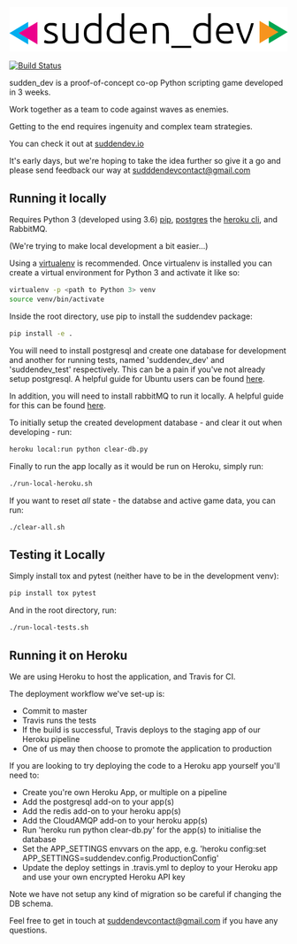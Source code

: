 ![sudden-dev logo](logo.png)

[![Build Status](https://travis-ci.org/SuddenDevs/SuddenDev.svg?branch=master)](https://travis-ci.org/SuddenDevs/SuddenDev)

sudden_dev is a proof-of-concept co-op Python scripting game developed in 3 weeks.

Work together as a team to code against waves as enemies.

Getting to the end requires ingenuity and complex team strategies.

You can check it out at [suddendev.io](http://suddendev.io)

It's early days, but we're hoping to take the idea further so give it a go and please send feedback our way at sudddendevcontact@gmail.com

## Running it locally

Requires Python 3 (developed using 3.6) [pip](https://pip.pypa.io/en/stable/installing/), [postgres](https://www.postgresql.org/download/) the [heroku cli](https://devcenter.heroku.com/articles/heroku-cli), and RabbitMQ.

(We're trying to make local development a bit easier...)

Using a [virtualenv](https://virtualenv.pypa.io/en/stable/)
is recommended. Once virtualenv is installed you can create a virtual environment for Python 3 and activate
it like so:

```bash
virtualenv -p <path to Python 3> venv
source venv/bin/activate
```

Inside the root directory, use pip to install the
suddendev package:

```bash
pip install -e .
```

You will need to install postgresql and create one database for development and another for running tests, named 'suddendev_dev' and 'suddendev_test' respectively.
This can be a pain if you've not already setup postgresql. A helpful guide for Ubuntu users can be found [here](https://www.digitalocean.com/community/tutorials/how-to-install-and-use-postgresql-on-ubuntu-16-04).

In addition, you will need to install rabbitMQ to run it locally.
A helpful guide for this can be found [here](http://docs.celeryproject.org/en/latest/getting-started/brokers/rabbitmq.html#id4).

To initially setup the created development database - and clear it out when developing - run:

```bash
heroku local:run python clear-db.py
```

Finally to run the app locally as it would be run on Heroku, simply run:

```bash
./run-local-heroku.sh
```

If you want to reset *all* state - the databse and active game data, you can run:

```bash
./clear-all.sh
```

## Testing it Locally

Simply install tox and pytest (neither have to be in the development venv):

```bash
pip install tox pytest
```

And in the root directory, run:

```bash
./run-local-tests.sh
```

## Running it on Heroku

We are using Heroku to host the application, and Travis for CI.

The deployment workflow we've set-up is:

- Commit to master
- Travis runs the tests
- If the build is successful, Travis deploys to the staging app of our Heroku pipeline
- One of us may then choose to promote the application to production

If you are looking to try deploying the code to a Heroku app yourself you'll need to:

- Create you're own Heroku App, or multiple on a pipeline
- Add the postgresql add-on to your app(s)
- Add the redis add-on to your heroku app(s)
- Add the CloudAMQP add-on to your heroku app(s)
- Run 'heroku run python clear-db.py' for the app(s) to initialise the database
- Set the APP_SETTINGS envvars on the app, e.g. 'heroku config:set APP_SETTINGS=suddendev.config.ProductionConfig'
- Update the deploy settings in .travis.yml to deploy to your Heroku app and use your own encrypted Heroku API key

Note we have not setup any kind of migration so be careful if changing the DB schema.

Feel free to get in touch at suddendevcontact@gmail.com if you have any questions.
